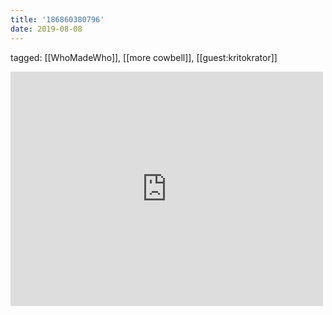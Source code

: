 ```yaml
---
title: '186860380796'
date: 2019-08-08
---
```

tagged: [[WhoMadeWho]], [[more cowbell]], [[guest:kritokrator]]
<iframe allow="accelerometer; autoplay; clipboard-write; encrypted-media; gyroscope; picture-in-picture" allowfullscreen="" frameborder="0" height="375" id="youtube_iframe" src="https://www.youtube.com/embed/S-qjH2JVo5w?feature=oembed&amp;enablejsapi=1&amp;origin=https://safe.txmblr.com&amp;wmode=opaque" width="500"></iframe>